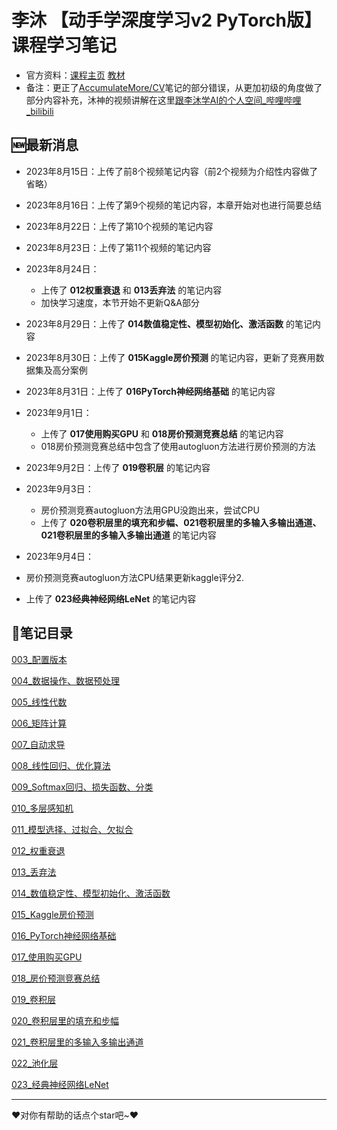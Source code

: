 # 李沐 【动手学深度学习v2 PyTorch版】课程学习笔记

- 官方资料：[课程主页](https://courses.d2l.ai/zh-v2/)  [教材](https://zh-v2.d2l.ai/)
- 备注：更正了[AccumulateMore/CV](https://github.com/AccumulateMore/CV)笔记的部分错误，从更加初级的角度做了部分内容补充，沐神的视频讲解在这里[跟李沐学AI的个人空间_哔哩哔哩_bilibili](https://space.bilibili.com/1567748478/channel/seriesdetail?sid=358497)

## 🆕最新消息

- 2023年8月15日：上传了前8个视频笔记内容（前2个视频为介绍性内容做了省略）
- 2023年8月16日：上传了第9个视频的笔记内容，本章开始对也进行简要总结
- 2023年8月22日：上传了第10个视频的笔记内容
- 2023年8月23日：上传了第11个视频的笔记内容
- 2023年8月24日：
	- 上传了 **012权重衰退** 和 **013丢弃法** 的笔记内容
	- 加快学习速度，本节开始不更新Q&A部分
- 2023年8月29日：上传了 **014数值稳定性、模型初始化、激活函数** 的笔记内容
- 2023年8月30日：上传了 **015Kaggle房价预测** 的笔记内容，更新了竞赛用数据集及高分案例
- 2023年8月31日：上传了 **016PyTorch神经网络基础** 的笔记内容
- 2023年9月1日：
	- 上传了 **017使用购买GPU** 和 **018房价预测竞赛总结** 的笔记内容
	- 018房价预测竞赛总结中包含了使用autogluon方法进行房价预测的方法
- 2023年9月2日：上传了 **019卷积层** 的笔记内容
- 2023年9月3日：
	- 房价预测竞赛autogluon方法用GPU没跑出来，尝试CPU
	- 上传了 **020卷积层里的填充和步幅、021卷积层里的多输入多输出通道、021卷积层里的多输入多输出通道** 的笔记内容

- 2023年9月4日：

- 房价预测竞赛autogluon方法CPU结果更新kaggle评分2.
- 上传了 **023经典神经网络LeNet** 的笔记内容

## 📔笔记目录

[003_配置版本](./003_配置版本.ipynb)

[004_数据操作、数据预处理](./004_数据操作、数据预处理.ipynb)

[005_线性代数](./005_线性代数.ipynb)

[006_矩阵计算](./006_矩阵计算.ipynb)

[007_自动求导](./007_自动求导.ipynb)

[008_线性回归、优化算法](./008_线性回归、优化算法.ipynb)

[009_Softmax回归、损失函数、分类](./009_线性回归、优化算法.ipynb)

[010_多层感知机](./010_多层感知机.ipynb)

[011_模型选择、过拟合、欠拟合](./011_模型选择、过拟合、欠拟合.ipynb)

[012_权重衰退](./012_权重衰退.ipynb)

[013_丢弃法](./013_丢弃法.ipynb)

[014_数值稳定性、模型初始化、激活函数](./014_数值稳定性、模型初始化、激活函数.ipynb)

[015_Kaggle房价预测](./015_Kaggle房价预测.ipynb)

[016_PyTorch神经网络基础](./016_PyTorch神经网络基础.ipynb)

[017_使用购买GPU](./017_使用购买GPU.ipynb)

[018_房价预测竞赛总结](./018_房价预测竞赛总结.ipynb)

[019_卷积层](./019_卷积层.ipynb)

[020_卷积层里的填充和步幅](./020_卷积层里的填充和步幅.ipynb)

[021_卷积层里的多输入多输出通道](./021_卷积层里的多输入多输出通道.ipynb)

[022_池化层](./022_池化层.ipynb)

[023_经典神经网络LeNet](./023_经典神经网络LeNet.ipynb)

---

❤️对你有帮助的话点个star吧~❤️